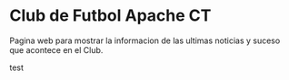 Club de Futbol Apache CT
========================

Pagina web para mostrar la informacion de las ultimas noticias y suceso que acontece en el Club.

test
